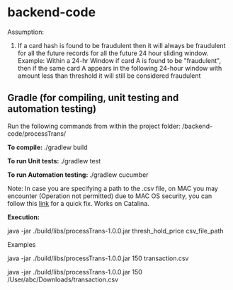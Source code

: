 # backend-code

Assumption:
1. If a card hash is found to be fraudulent then it will always be fraudulent for all the future records for all the future 24 hour sliding window. 
   Example: Within a 24-hr Window if card A is found to be "fraudulent", then if the same card A appears in the following 24-hour window with amount less than    threshold it will still be considered fraudulent
   
## Gradle (for compiling, unit testing and automation testing)

Run the following commands from within the project folder: /backend-code/processTrans/

<b>To compile: </b>
./gradlew build

<b>To run Unit tests: </b>
./gradlew test

<b>To run Automation testing: </b>
./gradlew cucumber


Note: In case you are specifying a path to the .csv file, on MAC you may encounter (Operation not permitted) due to MAC OS security, you can follow this <a href=https://osxdaily.com/2018/10/09/fix-operation-not-permitted-terminal-error-macos/>link</a> for a quick fix. Works on Catalina. 


<b>Execution: </b>

java -jar ./build/libs/processTrans-1.0.0.jar thresh_hold_price csv_file_path

Examples

java -jar ./build/libs/processTrans-1.0.0.jar 150 transaction.csv

java -jar ./build/libs/processTrans-1.0.0.jar 150 /User/abc/Downloads/transaction.csv
   
